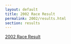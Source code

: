 ```yaml
---
layout: default
title: 2002 Race Result
permalink: 2002/results.html
section: results
---
```

[2002 Race Result](/media/results/2002-results.pdf)
